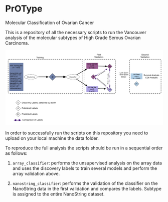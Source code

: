 # PrOType

Molecular Classification of Ovarian Cancer

This is a repository of all the necessary scripts to run the Vancouver analysis of the molecular subtypes of High Grade Serous Ovarian Carcinoma. 

![Caption for the picture.](assets/studyDesign.png)

In order to successfully run the scripts on this repository you need to upload on your local machine the data folder.

To reproduce the full analysis the scripts should be run in a sequential order as follows:

1. `array_classifier`: performs the unsupervised analysis on the array data and uses the discovery labels to train several models and perform the array validation above.

2. `nanostring_classifier`: performs the validation of the classifier on the NanoString data in the first validation and compares the labels. Subtype is assigned to the entire NanoString dataset.

